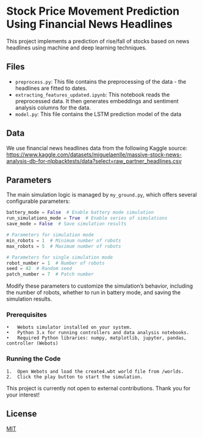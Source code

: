 # Stock Price Movement Prediction Using Financial News Headlines

This project implements a prediction of rise/fall of stocks based on news headlines using machine and deep learning techniques.

## Files

- `preprocess.py`: This file contains the preprocessing of the data - the headlines are fitted to dates.
- `extracting_features_updated.ipynb`: This notebook reads the preprocessed data. It then generates embeddings and sentiment analysis columns for the data.
- `model.py`: This file contains the LSTM prediction model of the data

## Data
We use financial news headlines data from the following Kaggle source: https://www.kaggle.com/datasets/miguelaenlle/massive-stock-news-analysis-db-for-nlpbacktests/data?select=raw_partner_headlines.csv

## Parameters
The main simulation logic is managed by `my_ground.py`, which offers several configurable parameters:

```python
battery_mode = False  # Enable battery mode simulation
run_simulations_mode = True  # Enable series of simulations
save_mode = False  # Save simulation results

# Parameters for simulation mode
min_robots = 1  # Minimum number of robots
max_robots = 5  # Maximum number of robots

# Parameters for single simulation mode
robot_number = 1  # Number of robots
seed = 42  # Random seed
patch_number = 7  # Patch number
```

Modify these parameters to customize the simulation’s behavior, including the number of robots, whether to run in battery mode, and saving the simulation results.

### Prerequisites

	•	Webots simulator installed on your system.
	•	Python 3.x for running controllers and data analysis notebooks.
	•	Required Python libraries: numpy, matplotlib, jupyter, pandas, controller (Webots)

### Running the Code

	1.	Open Webots and load the create4.wbt world file from /worlds.
	2.	Click the play button to start the simulation.

This project is currently not open to external contributions. Thank you for your interest!

## License

[MIT](https://choosealicense.com/licenses/mit/)
